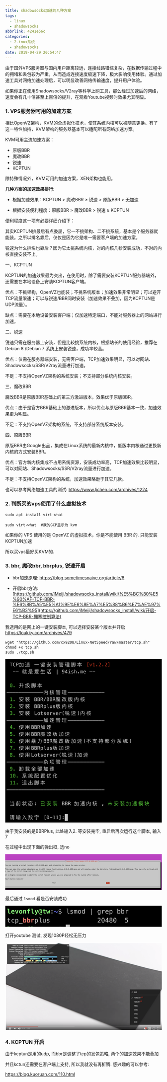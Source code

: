 ```yaml
---
title: shadowsocks加速的几种方案
tags:
  - linux
  - shadowsocks
abbrlink: 4241e56c
categories:
  - 2-inux系统
  - shadowsocks
date: 2019-04-29 20:54:47
---
```




由于国外VPS服务器与国内用户距离较远，连接线路错综复杂，在数据传输过程中的拥堵和丢包较为严重，从而造成连接速度极速下降，极大影响使用体验。通过加速工具对网络加速处理后，可以明显改善网络传输速度，提升用户体验。

如果你正在使用Shadowsocks/V2ray等科学上网工具，那么经过加速后的网络，速度会有几十倍甚至上百倍的提升，在观看Youtube视频时效果尤其明显。



### 1. VPS服务器可用的加速方案

相比OpenVZ架构，KVM的全虚拟化技术，使其系统内核可以被随意更换。有了这一特性加持，KVM架构的服务器基本可以适配所有网络加速方案。

KVM可用主流加速方案：

- 原版BBR
- 魔改BBR
- 锐速
- KCPTUN

除特殊情况外，KVM可用的加速方案，XEN架构也能用。

<!-- more -->

**几种方案的加速效果排行:**

+ 根据加速效果：KCPTUN > 魔改BBR ≥ 锐速 > 原版BBR > 无加速

+ 根据安装便利程度：原版BBR > 魔改BBR > 锐速 ≥ KCPTUN



便利程度这一项有必要详细介绍下：

其实KCPTUN排最后有点委屈，它一不挑架构、二不挑系统，基本是个服务器就能装。之所以排名靠后，仅仅是因为它是唯一需要客户端的加速方案。

锐速为什么排名也靠后？因为它太挑系统内核，对的内核几秒安装成功，不对的内核直接安装不上。



一、KCPTUN

KCPTUN的加速效果最为突出，在使用时，除了需要安装KCPTUN服务器端外，还需要在本地设备上安装KCPTUN客户端。

优点：不挑架构，OpenVZ也能装；不挑系统版本；加速效果非常明显；可以避开TCP流量限速；可以与锐速/BBR同时安装（加速效果不叠加，因为KCPTUN是UDP流量）。

缺点：需要在本地设备安装客户端；仅加速特定端口，不能对服务器上的网站进行加速。

二、锐速

锐速只需在服务器上安装，但是比较挑系统内核，根据站长的使用经验，推荐在Debian 8 /Debian 7 系统上安装锐速，成功率较高。

优点：仅需在服务器端安装，无需客户端，TCP加速效果明显，可以对网站、Shadowsocks/SSR/V2ray流量进行加速。

不足：不支持OpenVZ架构的系统安装；不支持部分系统内核安装。

三、魔改BBR

魔改BBR是原版BBR基础上的第三方激进版本，效果优于原版BBR。

优点：由于是官方BBR基础上的激进版本，所以优点与原版BBR基本一致，加速效果更为明显。

不足：不支持OpenVZ架构的系统，不支持部分系统版本安装。

四、原版BBR

原版BBR由Google出品，集成在Linux系统的最新内核中，低版本内核通过更换新内核的方式安装BBR。

优点：官方新内核集成不占用系统资源，安装成功率高，TCP加速效果比较明显，可以对网站、Shadowsocks/SSR/V2ray流量进行加速。

不足：不支持OpenVZ架构的系统，加速效果略逊于其它几款。



也可以参考网络加速工具的测试:   https://www.ljchen.com/archives/1224



### 2. 判断买的vps使用了什么虚拟技术



```shell
sudo apt install virt-what

sudo virt-what  #我的GCP显示为 kvm
```

如果你的 VPS 使用的是 OpenVZ 的虚拟技术，你是不能使用 BBR 的. 只能安装KCPTUN加速

所以买vps最好买KVM的.



### 3. bbr, 魔改bbr, bbrplus, 锐速开启



+ bbr加速原理: https://blog.sometimesnaive.org/article/8

+ 开启bbr方法: [https://github.com/iMeiji/shadowsocks_install/wiki/%E5%BC%80%E5%90%AF-TCP-BBR-%E6%8B%A5%E5%A1%9E%E6%8E%A7%E5%88%B6%E7%AE%97%E6%B3%95](https://github.com/iMeiji/shadowsocks_install/wiki/开启-TCP-BBR-拥塞控制算法)



我选用的是网上的一键安装脚本, 可以选择安装某个版本并开启 https://loukky.com/archives/479

```shell
wget "https://github.com/cx9208/Linux-NetSpeed/raw/master/tcp.sh" 
chmod +x tcp.sh 
sudo ./tcp.sh
```



![1](shadowsocks加速的几种方案/1.png)



由于我安装的是BBRPlus, 此处输入2.  等安装完毕, 重启后再次运行这个脚本, 输入7



在过程中出现下面的弹出框, 选no

![1](shadowsocks加速的几种方案/2.png)



最后通过 `lsmod` 看是否安装成功

![1](shadowsocks加速的几种方案/3.png)



打开youtube 测试, 发现1080P轻松无压力

![1](shadowsocks加速的几种方案/4.png)



### 4. KCPTUN 开启

由于kcptun是用的udp, 而bbr是调整了tcp的发包策略, 两个的加速效果不能叠加

并且kctun还需要在客户端上支持, 所以我就没有再折腾. 感兴趣的可以参考:

<https://blog.kuoruan.com/110.html>